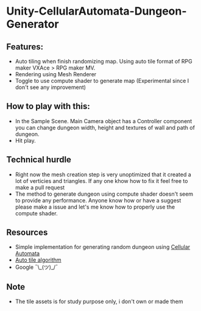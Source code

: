 # Unity-CellularAutomata-Dungeon-Generator

## Features:
- Auto tiling when finish randomizing map. Using auto tile format of RPG maker VXAce > RPG maker MV.
- Rendering using Mesh Renderer
- Toggle to use compute shader to generate map (Experimental since I don't see any improvement)

## How to play with this:
- In the Sample Scene. Main Camera object has a Controller component you can change dungeon width, height and textures of wall and path of dungeon.
- Hit play.

## Technical hurdle
- Right now the mesh creation step is very unoptimized that it created a lot of verticies and triangles. If any one khow how to fix it feel free to make a pull request
- The method to generate dungeon using compute shader doesn't seem to provide any performance. Anyone know how or have a suggest please make a issue and let's me know how to properly use the compute shader.

## Resources
- Simple implementation for generating random dungeon using [Cellular Automata](https://gamedevelopment.tutsplus.com/tutorials/generate-random-cave-levels-using-cellular-automata--gamedev-9664)
- [Auto tile algorithm](http://thepowertobringlight.blogspot.com/2016/11/autotiles-formats-and-algorithms.html)
- Google ¯\\\_(ツ)\_/¯

## Note 
- The tile assets is for study purpose only, i don't own or made them
